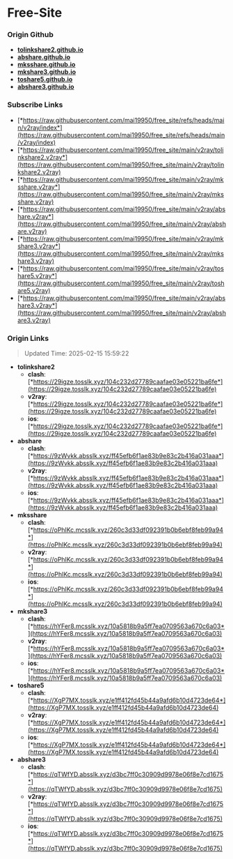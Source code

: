 # Free-Site

### Origin Github

- [**tolinkshare2.github.io**](https://github.com/tolinkshare2/tolinkshare2.github.io)
- [**abshare.github.io**](https://github.com/abshare/abshare.github.io)
- [**mksshare.github.io**](https://github.com/mksshare/mksshare.github.io)
- [**mkshare3.github.io**](https://github.com/mkshare3/mkshare3.github.io)
- [**toshare5.github.io**](https://github.com/toshare5/toshare5.github.io)
- [**abshare3.github.io**](https://github.com/abshare3/abshare3.github.io)

### Subscribe Links

- [*https://raw.githubusercontent.com/mai19950/free_site/refs/heads/main/v2ray/index*](https://raw.githubusercontent.com/mai19950/free_site/refs/heads/main/v2ray/index)
- [*https://raw.githubusercontent.com/mai19950/free_site/main/v2ray/tolinkshare2.v2ray*](https://raw.githubusercontent.com/mai19950/free_site/main/v2ray/tolinkshare2.v2ray)
- [*https://raw.githubusercontent.com/mai19950/free_site/main/v2ray/mksshare.v2ray*](https://raw.githubusercontent.com/mai19950/free_site/main/v2ray/mksshare.v2ray)
- [*https://raw.githubusercontent.com/mai19950/free_site/main/v2ray/abshare.v2ray*](https://raw.githubusercontent.com/mai19950/free_site/main/v2ray/abshare.v2ray)
- [*https://raw.githubusercontent.com/mai19950/free_site/main/v2ray/mkshare3.v2ray*](https://raw.githubusercontent.com/mai19950/free_site/main/v2ray/mkshare3.v2ray)
- [*https://raw.githubusercontent.com/mai19950/free_site/main/v2ray/toshare5.v2ray*](https://raw.githubusercontent.com/mai19950/free_site/main/v2ray/toshare5.v2ray)
- [*https://raw.githubusercontent.com/mai19950/free_site/main/v2ray/abshare3.v2ray*](https://raw.githubusercontent.com/mai19950/free_site/main/v2ray/abshare3.v2ray)

### Origin Links

> Updated Time: 2025-02-15 15:59:22

- **tolinkshare2**
  - **clash**: [*https://29igze.tosslk.xyz/104c232d27789caafae03e05221ba6fe*](https://29igze.tosslk.xyz/104c232d27789caafae03e05221ba6fe)
  - **v2ray**: [*https://29igze.tosslk.xyz/104c232d27789caafae03e05221ba6fe*](https://29igze.tosslk.xyz/104c232d27789caafae03e05221ba6fe)
  - **ios**: [*https://29igze.tosslk.xyz/104c232d27789caafae03e05221ba6fe*](https://29igze.tosslk.xyz/104c232d27789caafae03e05221ba6fe)
- **abshare**
  - **clash**: [*https://9zWvkk.absslk.xyz/ff45efb6f1ae83b9e83c2b416a031aaa*](https://9zWvkk.absslk.xyz/ff45efb6f1ae83b9e83c2b416a031aaa)
  - **v2ray**: [*https://9zWvkk.absslk.xyz/ff45efb6f1ae83b9e83c2b416a031aaa*](https://9zWvkk.absslk.xyz/ff45efb6f1ae83b9e83c2b416a031aaa)
  - **ios**: [*https://9zWvkk.absslk.xyz/ff45efb6f1ae83b9e83c2b416a031aaa*](https://9zWvkk.absslk.xyz/ff45efb6f1ae83b9e83c2b416a031aaa)
- **mksshare**
  - **clash**: [*https://oPhlKc.mcsslk.xyz/260c3d33df092391b0b6ebf8feb99a94*](https://oPhlKc.mcsslk.xyz/260c3d33df092391b0b6ebf8feb99a94)
  - **v2ray**: [*https://oPhlKc.mcsslk.xyz/260c3d33df092391b0b6ebf8feb99a94*](https://oPhlKc.mcsslk.xyz/260c3d33df092391b0b6ebf8feb99a94)
  - **ios**: [*https://oPhlKc.mcsslk.xyz/260c3d33df092391b0b6ebf8feb99a94*](https://oPhlKc.mcsslk.xyz/260c3d33df092391b0b6ebf8feb99a94)
- **mkshare3**
  - **clash**: [*https://hYFer8.mcsslk.xyz/10a5818b9a5ff7ea0709563a670c6a03*](https://hYFer8.mcsslk.xyz/10a5818b9a5ff7ea0709563a670c6a03)
  - **v2ray**: [*https://hYFer8.mcsslk.xyz/10a5818b9a5ff7ea0709563a670c6a03*](https://hYFer8.mcsslk.xyz/10a5818b9a5ff7ea0709563a670c6a03)
  - **ios**: [*https://hYFer8.mcsslk.xyz/10a5818b9a5ff7ea0709563a670c6a03*](https://hYFer8.mcsslk.xyz/10a5818b9a5ff7ea0709563a670c6a03)
- **toshare5**
  - **clash**: [*https://XgP7MX.tosslk.xyz/e1ff412fd45b44a9afd6b10d4723de64*](https://XgP7MX.tosslk.xyz/e1ff412fd45b44a9afd6b10d4723de64)
  - **v2ray**: [*https://XgP7MX.tosslk.xyz/e1ff412fd45b44a9afd6b10d4723de64*](https://XgP7MX.tosslk.xyz/e1ff412fd45b44a9afd6b10d4723de64)
  - **ios**: [*https://XgP7MX.tosslk.xyz/e1ff412fd45b44a9afd6b10d4723de64*](https://XgP7MX.tosslk.xyz/e1ff412fd45b44a9afd6b10d4723de64)
- **abshare3**
  - **clash**: [*https://qTWfYD.absslk.xyz/d3bc7ff0c30909d9978e06f8e7cd1675*](https://qTWfYD.absslk.xyz/d3bc7ff0c30909d9978e06f8e7cd1675)
  - **v2ray**: [*https://qTWfYD.absslk.xyz/d3bc7ff0c30909d9978e06f8e7cd1675*](https://qTWfYD.absslk.xyz/d3bc7ff0c30909d9978e06f8e7cd1675)
  - **ios**: [*https://qTWfYD.absslk.xyz/d3bc7ff0c30909d9978e06f8e7cd1675*](https://qTWfYD.absslk.xyz/d3bc7ff0c30909d9978e06f8e7cd1675)
